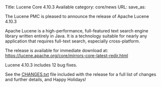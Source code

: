Title: Lucene Core 4.10.3 Available
category: core/news
URL: 
save_as: 

The Lucene PMC is pleased to announce the release of Apache Lucene 4.10.3

Apache Lucene is a high-performance, full-featured text search engine
library written entirely in Java. It is a technology suitable for nearly
any application that requires full-text search, especially cross-platform.

The release is available for immediate download at:
 <https://lucene.apache.org/core/mirrors-core-latest-redir.html>

Lucene 4.10.3 includes 12 bug fixes.

See the [CHANGES.txt](/core/4_10_3/changes/Changes.html) file included with the
release for a full list of changes and further details, and Happy Holidays!

